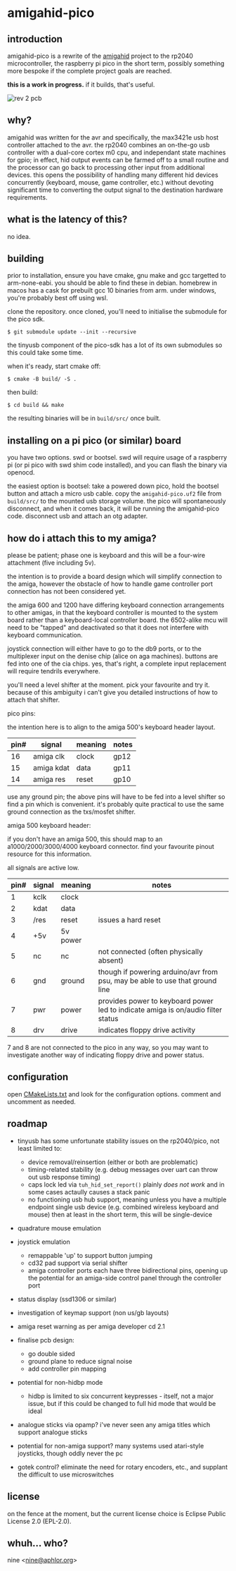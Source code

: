 # amigahid-pico

## introduction

amigahid-pico is a rewrite of the [amigahid](https://github.com/borb/amigahid) project to the rp2040 microcontroller, the raspberry pi pico in the short term, possibly something more bespoke if the complete project goals are reached.

**this is a work in progress.** if it builds, that's useful.

![rev 2 pcb](./images/board-rev-2.png)

## why?

amigahid was written for the avr and specifically, the max3421e usb host controller attached to the avr. the rp2040 combines an on-the-go usb controller with a dual-core cortex m0 cpu, and independant state machines for gpio; in effect, hid output events can be farmed off to a small routine and the processor can go back to processing other input from additional devices. this opens the possibility of handling many different hid devices concurrently (keyboard, mouse, game controller, etc.) without devoting significant time to converting the output signal to the destination hardware requirements.

## what is the latency of this?

no idea.

## building

prior to installation, ensure you have cmake, gnu make and gcc targetted to arm-none-eabi. you should be able to find these in debian. homebrew in macos has a cask for prebuilt gcc 10 binaries from arm. under windows, you're probably best off using wsl.

clone the repository. once cloned, you'll need to initialise the submodule for the pico sdk.

```shell
$ git submodule update --init --recursive
```

the tinyusb component of the pico-sdk has a lot of its own submodules so this could take some time.

when it's ready, start cmake off:

```shell
$ cmake -B build/ -S .
```

then build:

```shell
$ cd build && make
```

the resulting binaries will be in `build/src/` once built.

## installing on a pi pico (or similar) board

you have two options. swd or bootsel. swd will require usage of a raspberry pi (or pi pico with swd shim code installed), and you can flash the binary via openocd.

the easiest option is bootsel: take a powered down pico, hold the bootsel button and attach a micro usb cable. copy the `amigahid-pico.uf2` file from `build/src/` to the mounted usb storage volume. the pico will spontaneously disconnect, and when it comes back, it will be running the amigahid-pico code. disconnect usb and attach an otg adapter.

## how do i attach this to my amiga?

please be patient; phase one is keyboard and this will be a four-wire attachment (five including 5v).

the intention is to provide a board design which will simplify connection to the amiga, however the obstacle of how to handle game controller port connection has not been considered yet.

the amiga 600 and 1200 have differing keyboard connection arrangements to other amigas, in that the keyboard controller is mounted to the system board rather than a keyboard-local controller board. the 6502-alike mcu will need to be "tapped" and deactivated so that it does not interfere with keyboard communication.

joystick connection will either have to go to the db9 ports, or to the multiplexer input on the denise chip (alice on aga machines). buttons are fed into one of the cia chips. yes, that's right, a complete input replacement will require tendrils everywhere.

you'll need a level shifter at the moment. pick your favourite and try it. because of this ambiguity i can't give you detailed instructions of how to attach that shifter.

pico pins:

the intention here is to align to the amiga 500's keyboard header layout.

| pin# | signal     | meaning | notes |
|------|------------|---------|-------|
| 16   | amiga clk  | clock   | gp12  |
| 15   | amiga kdat | data    | gp11  |
| 14   | amiga res  | reset   | gp10  |

use any ground pin; the above pins will have to be fed into a level shifter so find a pin which is convenient. it's probably quite practical to use the same ground connection as the txs/mosfet shifter.

amiga 500 keyboard header:

if you don't have an amiga 500, this should map to an a1000/2000/3000/4000 keyboard connector. find your favourite pinout resource for this information.

all signals are active low.

| pin# | signal | meaning  | notes |
|------|--------|----------|-------|
| 1    | kclk   | clock    |       |
| 2    | kdat   | data     |       |
| 3    | /res   | reset    | issues a hard reset |
| 4    | +5v    | 5v power |       |
| 5    | nc     | nc       | not connected (often physically absent) |
| 6    | gnd    | ground   | though if powering arduino/avr from psu, may be able to use that ground line |
| 7    | pwr    | power    | provides power to keyboard power led to indicate amiga is on/audio filter status |
| 8    | drv    | drive    | indicates floppy drive activity |

7 and 8 are not connected to the pico in any way, so you may want to investigate another way of indicating floppy drive and power status.

## configuration

open [CMakeLists.txt](/CMakeLists.txt) and look for the configuration options. comment and uncomment as needed.

## roadmap

* tinyusb has some unfortunate stability issues on the rp2040/pico, not least limited to:
    * device removal/reinsertion (either or both are problematic)
    * timing-related stability (e.g. debug messages over uart can throw out usb response timing)
    * caps lock led via `tuh_hid_set_report()` plainly _does not work_ and in some cases actaully causes a stack panic
    * no functioning usb hub support, meaning unless you have a multiple endpoint single usb device (e.g. combined wireless keyboard and mouse) then at least in the short term, this will be single-device

* quadrature mouse emulation

* joystick emulation
    * remappable 'up' to support button jumping
    * cd32 pad support via serial shifter
    * amiga controller ports each have three bidirectional pins, opening up the potential for an amiga-side control panel through the controller port

* status display (ssd1306 or similar)

* investigation of keymap support (non us/gb layouts)

* amiga reset warning as per amiga developer cd 2.1

* finalise pcb design:
    * go double sided
    * ground plane to reduce signal noise
    * add controller pin mapping

* potential for non-hidbp mode
    * hidbp is limited to six concurrent keypresses - itself, not a major issue, but if this could be changed to full hid mode that would be ideal

* analogue sticks via opamp? i've never seen any amiga titles which support analogue sticks

* potential for non-amiga support? many systems used atari-style joysticks, though oddly never the pc

* gotek control? eliminate the need for rotary encoders, etc., and supplant the difficult to use microswitches

## license

on the fence at the moment, but the current license choice is Eclipse Public License 2.0 (EPL-2.0).

## whuh... who?

nine <[nine@aphlor.org](mailto:nine@aphlor.org)>

